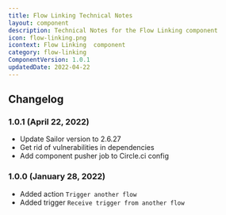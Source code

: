 ```yaml
---
title: Flow Linking Technical Notes
layout: component
description: Technical Notes for the Flow Linking component
icon: flow-linking.png
icontext: Flow Linking  component
category: flow-linking
ComponentVersion: 1.0.1
updatedDate: 2022-04-22
---
```


## Changelog

### 1.0.1 (April 22, 2022)

* Update Sailor version to 2.6.27
* Get rid of vulnerabilities in dependencies
* Add component pusher job to Circle.ci config

### 1.0.0 (January 28, 2022)

 * Added action `Trigger another flow`
 * Added trigger `Receive trigger from another flow`
